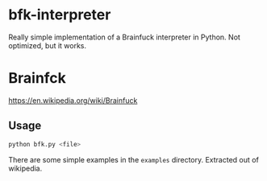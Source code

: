 # bfk-interpreter

Really simple implementation of a Brainfuck interpreter in Python. Not optimized, but it works.

# Brainfck

https://en.wikipedia.org/wiki/Brainfuck

## Usage

```bash
python bfk.py <file>
```

There are some simple examples in the `examples` directory. Extracted out of wikipedia.